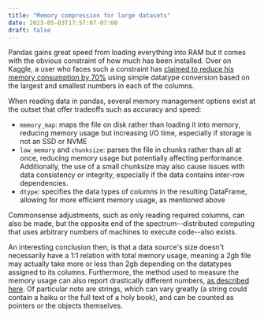 ```yaml
---
title: "Memory compression for large datasets"
date: 2023-05-03T17:57:07-07:00
draft: false
---
```

Pandas gains great speed from loading everything into RAM but it comes with the obvious constraint of how much has been installed. Over on Kaggle, a user who faces such a constraint has [claimed to reduce his memory consumption by 70%](https://www.kaggle.com/code/nickycan/compress-70-of-dataset/notebook) using simple datatype conversion based on the largest and smallest numbers in each of the columns.

When reading data in pandas, several memory management options exist at the outset that offer tradeoffs such as accuracy and speed:
- `memory_map`: maps the file on disk rather than loading it into memory, reducing memory usage but increasing I/O time, especially if storage is not an SSD or NVME
- `low_memory` and `chunksize`: parses the file in chunks rather than all at once, reducing memory usage but potentially affecting performance. Additionally, the use of a small chunksize may also cause issues with data consistency or integrity, especially if the data contains inter-row dependencies.
- `dtype`: specifies the data types of columns in the resulting DataFrame, allowing for more efficient memory usage, as mentioned above

Commonsense adjustments, such as only reading required columns, can also be made, but the opposite end of the spectrum--distributed computing that uses arbitrary numbers of machines to execute code--also exists. 

An interesting conclusion then, is that a data source's size doesn't necessarily have a 1:1 relation with total memory usage, meaning a 2gb file may actually take more or less than 2gb depending on the datatypes assigned to its columns. Furthermore, the method used to measure the memory usage can also report drastically different numbers, [as described here](https://pythonspeed.com/articles/pandas-dataframe-series-memory-usage/). Of particular note are strings, which can vary greatly (a string could contain a haiku or the full text of a holy book), and can be counted as pointers or the objects themselves.
